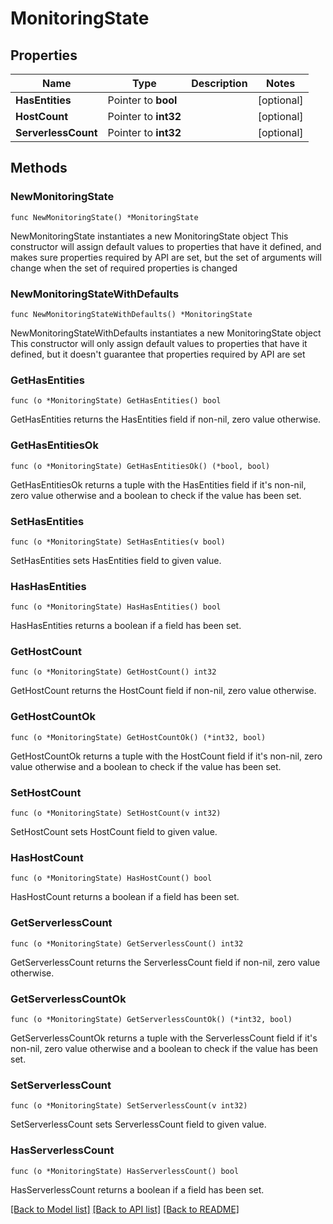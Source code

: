 # MonitoringState

## Properties

Name | Type | Description | Notes
------------ | ------------- | ------------- | -------------
**HasEntities** | Pointer to **bool** |  | [optional] 
**HostCount** | Pointer to **int32** |  | [optional] 
**ServerlessCount** | Pointer to **int32** |  | [optional] 

## Methods

### NewMonitoringState

`func NewMonitoringState() *MonitoringState`

NewMonitoringState instantiates a new MonitoringState object
This constructor will assign default values to properties that have it defined,
and makes sure properties required by API are set, but the set of arguments
will change when the set of required properties is changed

### NewMonitoringStateWithDefaults

`func NewMonitoringStateWithDefaults() *MonitoringState`

NewMonitoringStateWithDefaults instantiates a new MonitoringState object
This constructor will only assign default values to properties that have it defined,
but it doesn't guarantee that properties required by API are set

### GetHasEntities

`func (o *MonitoringState) GetHasEntities() bool`

GetHasEntities returns the HasEntities field if non-nil, zero value otherwise.

### GetHasEntitiesOk

`func (o *MonitoringState) GetHasEntitiesOk() (*bool, bool)`

GetHasEntitiesOk returns a tuple with the HasEntities field if it's non-nil, zero value otherwise
and a boolean to check if the value has been set.

### SetHasEntities

`func (o *MonitoringState) SetHasEntities(v bool)`

SetHasEntities sets HasEntities field to given value.

### HasHasEntities

`func (o *MonitoringState) HasHasEntities() bool`

HasHasEntities returns a boolean if a field has been set.

### GetHostCount

`func (o *MonitoringState) GetHostCount() int32`

GetHostCount returns the HostCount field if non-nil, zero value otherwise.

### GetHostCountOk

`func (o *MonitoringState) GetHostCountOk() (*int32, bool)`

GetHostCountOk returns a tuple with the HostCount field if it's non-nil, zero value otherwise
and a boolean to check if the value has been set.

### SetHostCount

`func (o *MonitoringState) SetHostCount(v int32)`

SetHostCount sets HostCount field to given value.

### HasHostCount

`func (o *MonitoringState) HasHostCount() bool`

HasHostCount returns a boolean if a field has been set.

### GetServerlessCount

`func (o *MonitoringState) GetServerlessCount() int32`

GetServerlessCount returns the ServerlessCount field if non-nil, zero value otherwise.

### GetServerlessCountOk

`func (o *MonitoringState) GetServerlessCountOk() (*int32, bool)`

GetServerlessCountOk returns a tuple with the ServerlessCount field if it's non-nil, zero value otherwise
and a boolean to check if the value has been set.

### SetServerlessCount

`func (o *MonitoringState) SetServerlessCount(v int32)`

SetServerlessCount sets ServerlessCount field to given value.

### HasServerlessCount

`func (o *MonitoringState) HasServerlessCount() bool`

HasServerlessCount returns a boolean if a field has been set.


[[Back to Model list]](../README.md#documentation-for-models) [[Back to API list]](../README.md#documentation-for-api-endpoints) [[Back to README]](../README.md)


